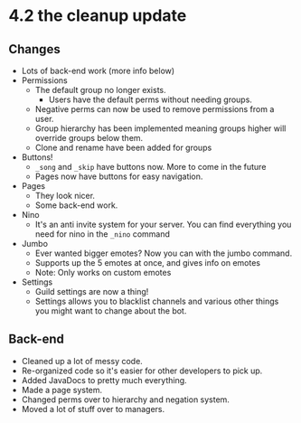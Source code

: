﻿# 4.2 the cleanup update
## Changes
 - Lots of back-end work (more info below)
 - Permissions
	 - The default group no longer exists.
		 - Users have the default perms without needing groups.
	 - Negative perms can now be used to remove permissions from a user.
	 - Group hierarchy has been implemented meaning groups higher will override groups below them.
	 - Clone and rename have been added for groups
 - Buttons!
	 - `_song` and `_skip` have buttons now. More to come in the future
	 - Pages now have buttons for easy navigation.
 - Pages
	 - They look nicer.
	 - Some back-end work.
 - Nino
	 - It's an anti invite system for your server. You can find everything you need for nino in the `_nino` command
 - Jumbo
	 - Ever wanted bigger emotes? Now you can with the jumbo command.
	 - Supports up the 5 emotes at once, and gives info on emotes
	 - Note: Only works on custom emotes
 - Settings
	 - Guild settings are now a thing!
	 - Settings allows you to blacklist channels and various other things you might want to change about the bot.
## Back-end
- Cleaned up a lot of messy code.
- Re-organized code so it's easier for other developers to pick up.
- Added JavaDocs to pretty much everything.
- Made a page system.
- Changed perms over to hierarchy and negation system.
- Moved a lot of stuff over to managers.

